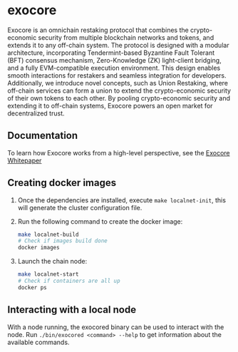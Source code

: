 # exocore

Exocore is an omnichain restaking protocol that combines the crypto-economic security from multiple blockchain networks
and tokens, and extends it to any off-chain system. The protocol is designed with a modular architecture, incorporating
Tendermint-based Byzantine Fault Tolerant (BFT) consensus mechanism, Zero-Knowledge (ZK) light-client bridging, and a
fully EVM-compatible execution environment. This design enables smooth interactions for restakers and seamless
integration for developers. Additionally, we introduce novel concepts, such as Union Restaking, where off-chain services
can form a union to extend the crypto-economic security of their own tokens to each other. By pooling crypto-economic
security and extending it to off-chain systems, Exocore powers an open market for decentralized trust.

## Documentation

To learn how Exocore works from a high-level perspective, see the [Exocore Whitepaper](https://t.co/A4y4YcOuEC)

## Creating docker images

1. Once the dependencies are installed, execute
`make localnet-init`, this will generate the cluster configuration file.
2. Run the following command to create the docker image:

    ```bash
    make localnet-build
    # Check if images build done
    docker images
    ```

3. Launch the chain node:

    ```bash
    make localnet-start
    # Check if containers are all up
    docker ps
    ```

## Interacting with a local node

With a node running, the exocored binary can be used to interact with the node. Run `./bin/exocored <command> --help` to
get information about the available commands.

